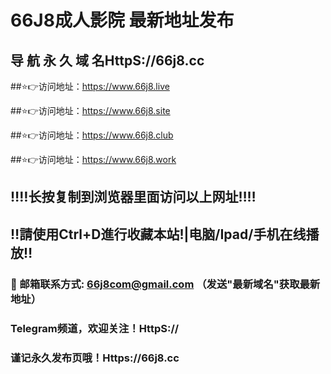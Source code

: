 # 66J8成人影院 最新地址发布 
## 导 航 永 久 域 名HttpS://66j8.cc

##⭐️👉访问地址：https://www.66j8.live

##⭐️👉访问地址：https://www.66j8.site

##⭐️👉访问地址：https://www.66j8.club

##⭐️👉访问地址：https://www.66j8.work

## ‼️‼️长按复制到浏览器里面访问以上网址‼️‼️ 
## ‼️請使用Ctrl+D進行收藏本站!|电脑/Ipad/手机在线播放‼️  
### 📧 邮箱联系方式: 66j8com@gmail.com （发送"最新域名"获取最新地址）
### Telegram频道，欢迎关注！HttpS://
### 谨记永久发布页哦！Https://66j8.cc
